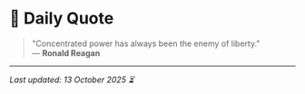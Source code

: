 # 📜 Daily Quote

> "Concentrated power has always been the enemy of liberty."  
> — **Ronald Reagan**

---

_Last updated: 13 October 2025 ⏳_
